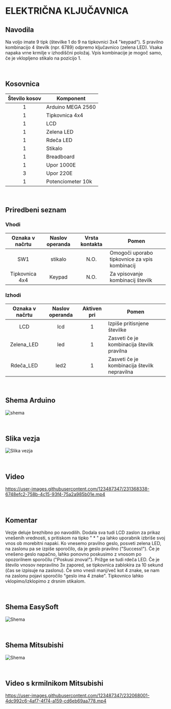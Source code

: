 # ELEKTRIČNA KLJUČAVNICA

## Navodila
Na voljo imate 9 tipk (številke 1 do 9 na tipkovnici 3x4 "keypad"). S pravilno kombinacijo 4 številk (npr. 6789) odpremo ključavnico (zelena LED). Vsaka napaka vrne krmilje v izhodiščni položaj. Vpis kombinacije je mogoč samo, če je vklopljeno stikalo na pozicijo 1. 

<br />

## Kosovnica
| Število kosov | Komponent         |                                         
|:-------------:|-------------------|   
|       1       | Arduino MEGA 2560 |                    
|       1       | Tipkovnica 4x4    |
|       1       | LCD               | 
|       1       | Zelena LED        | 
|       1       | Rdeča LED         |
|       1       | Stikalo           |
|       1       | Breadboard        |
|       1       | Upor 1000E        |
|       3       | Upor 220E         |
|       1       | Potenciometer 10k |

<br />

## Priredbeni seznam

### Vhodi 
| Oznaka v načrtu | Naslov operanda | Vrsta kontakta | Pomen                                         |
|:---------------:|:---------------:|:--------------:|-----------------------------------------------|
| SW1             | stikalo         | N.O.           | Omogoči uporabo tipkovnice za vpis kombinacij |      
| Tipkovnica 4x4  | Keypad          | N.O.           | Za vpisovanje kombinacij številk              |      


### Izhodi
| Oznaka v načrtu | Naslov operanda | Aktiven pri    | Pomen                                        |
|:---------------:|:---------------:|:--------------:|----------------------------------------------|
| LCD             | lcd             | 1              | Izpiše pritisnjene številke                  |
| Zelena_LED      | led             | 1              | Zasveti če je kombinacija številk pravilna   |    
| Rdeča_LED       | led2            | 1              | Zasveti če je kombinacija številk nepravilna |   

<br />

## Shema Arduino
![shema](https://user-images.githubusercontent.com/123487347/232709398-430fc105-b7c7-4829-aa58-025c4c8cd636.png)

<br />

## Slika vezja
![Slika vezja](https://github.com/Snicl/projekt_ELEKTRICNA_KLJUCAVNICA/blob/main/Media/Slika%20vezja.jpg?raw=true)

<br />

## Video

https://user-images.githubusercontent.com/123487347/231368338-6748efc2-758b-4c15-93f4-75a2a985b01e.mp4

<br />

## Komentar
Vezje deluje brezhibno po navodilih. Dodala sva tudi LCD zaslon za prikaz vnešenih vrednosti, s pritiskom na tipko " * " pa lahko uporabnik izbriše svoj vnos ob morebitni napaki. Ko vnesemo pravilno geslo, posveti zelena LED, na zaslonu pa se izpiše sporočilo, da je geslo pravilno ("Success!"). Če je vnešeno geslo napačno, lahko ponovno poskusimo z vnosom po opozorilnem sporočilu ("Poskusi znova!"). Prižge se tudi rdeča LED. Če je število vnosov nepravilno 3x zapored, se tipkovnica zablokira za 10 sekund (čas se izpisuje na zaslonu). Če smo vnesli manj/več kot 4 znake, se nam na zaslonu pojavi sporočilo "geslo ima 4 znake". Tipkovnico lahko vklopimo/izklopimo z drsnim stikalom.

<br />

## Shema EasySoft

![Shema](https://user-images.githubusercontent.com/129844284/232708958-dd48ac59-bb6f-458a-bf48-8cdda28cbdfd.png)

<br />

## Shema Mitsubishi

![Shema](https://user-images.githubusercontent.com/129844284/232730599-2f61a50c-ade6-449c-8417-fb9d65746181.png)

<br />

## Video s krmilnikom Mitsubishi

https://user-images.githubusercontent.com/123487347/232068001-4dc992c6-4af7-4f74-a159-cd6eb69aa778.mp4



